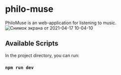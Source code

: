 
# philo-muse

PhiloMuse is an web-application for listening to music.
![Снимок экрана от 2021-04-17 10-04-10](https://user-images.githubusercontent.com/61657226/115160253-068c4680-a0a0-11eb-9e8e-4106a873d9b0.png)
 ## Available Scripts

In the project directory, you can run:

### `npm run dev`
